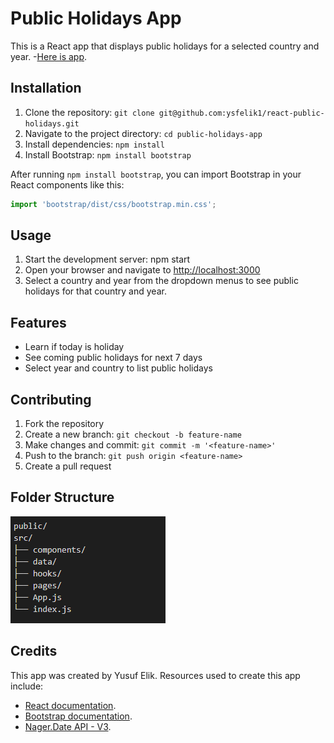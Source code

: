 # Public Holidays App

This is a React app that displays public holidays for a selected country and year.
-[Here is app](https://react-public-holidays.netlify.app/).

## Installation

1. Clone the repository: `git clone git@github.com:ysfelik1/react-public-holidays.git`
2. Navigate to the project directory: `cd public-holidays-app`
3. Install dependencies: `npm install`
4. Install Bootstrap: `npm install bootstrap`

After running `npm install bootstrap`, you can import Bootstrap in your React components like this:

```javascript
import 'bootstrap/dist/css/bootstrap.min.css';
```

## Usage

1. Start the development server: npm start
2. Open your browser and navigate to <http://localhost:3000>
3. Select a country and year from the dropdown menus to see public holidays for that country and year.

## Features

- Learn if today is holiday
- See coming public holidays for next 7 days
- Select year and country to list public holidays

## Contributing

1. Fork the repository
2. Create a new branch: `git checkout -b feature-name`
3. Make changes and commit: `git commit -m '<feature-name>'`
4. Push to the branch: `git push origin <feature-name>`
5. Create a pull request

## Folder Structure

![image](https://github.com/ysfelik1/react-public-holidays/blob/main/public-holidays-app/public/folder-structure.png)

## Credits

This app was created by Yusuf Elik. Resources used to create this app include:

- [React documentation](https://reactjs.org/).
- [Bootstrap documentation](https://getbootstrap.com/).
- [Nager.Date API - V3](https://date.nager.at/swagger/index.html).
